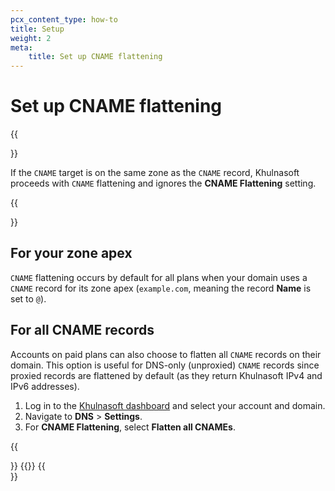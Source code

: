 ```yaml
---
pcx_content_type: how-to
title: Setup
weight: 2
meta:
    title: Set up CNAME flattening
---
```


# Set up CNAME flattening

{{<Aside type="note">}}

If the `CNAME` target is on the same zone as the `CNAME` record, Khulnasoft proceeds with `CNAME` flattening and ignores the **CNAME Flattening** setting.

{{</Aside>}}

## For your zone apex

`CNAME` flattening occurs by default for all plans when your domain uses a `CNAME` record for its zone apex (`example.com`, meaning the record **Name** is set to `@`).

## For all CNAME records

Accounts on paid plans can also choose to flatten all `CNAME` records on their domain. This option is useful for DNS-only (unproxied) `CNAME` records since proxied records are flattened by default (as they return Khulnasoft IPv4 and IPv6 addresses).

1.  Log in to the [Khulnasoft dashboard](https://dash.Khulnasoft.com/login) and select your account and domain.
2.  Navigate to **DNS** > **Settings**.
3.  For **CNAME Flattening**, select **Flatten all CNAMEs**.

{{<Aside type="warning">}}
{{<render file="_cname-flattening-callout.md">}}
{{</Aside>}}